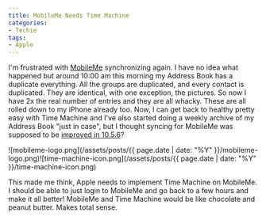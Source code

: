```yaml
---
title: MobileMe Needs Time Machine
categories:
- Techie
tags:
- Apple
---
```


I'm frustrated with [MobileMe](http://www.me.com/) synchronizing again. I have no idea what happened but around 10:00 am this morning my Address Book has a duplicate everything. All the groups are duplicated, and every contact is duplicated. They are identical, with one exception, the pictures. So now I have 2x the real number of entries and they are all whacky. These are all rolled down to my iPhone already too.
Now, I can get back to healthy pretty easy with Time Machine and I've also started doing a weekly archive of my Address Book "just in case", but I thought syncing for MobileMe was supposed to be [improved in 10.5.6](http://support.apple.com/kb/HT3194)?

![mobileme-logo.png](/assets/posts/{{ page.date | date: "%Y" }}/mobileme-logo.png)![time-machine-icon.png](/assets/posts/{{ page.date | date: "%Y" }}/time-machine-icon.png)

This made me think, Apple needs to implement Time Machine on MobileMe. I should be able to just login to MobileMe and go back to a few hours and make it all better! MobileMe and Time Machine would be like chocolate and peanut butter. Makes total sense.
